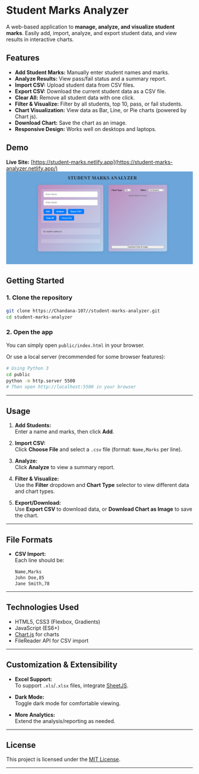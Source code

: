# Student Marks Analyzer

A web-based application to **manage, analyze, and visualize student marks**. Easily add, import, analyze, and export student data, and view results in interactive charts.

## Features

- **Add Student Marks:**  Manually enter student names and marks.
- **Analyze Results:**  View pass/fail status and a summary report.
- **Import CSV:**  Upload student data from CSV files.
- **Export CSV:**  Download the current student data as a CSV file.
- **Clear All:**  Remove all student data with one click.
- **Filter & Visualize:**  Filter by all students, top 10, pass, or fail students.
- **Chart Visualization:**  View data as Bar, Line, or Pie charts (powered by Chart js).
- **Download Chart:**  Save the chart as an image.
- **Responsive Design:**  Works well on desktops and laptops.

## Demo

**Live Site:** [https://student-marks.netlify.app](https://student-marks-analyzer.netlify.app/)
![Screenshot](Screenshot.png)

## Getting Started

### 1. Clone the repository

```bash
git clone https://Chandana-107//student-marks-analyzer.git
cd student-marks-analyzer
```

### 2. Open the app

You can simply open `public/index.html` in your browser.

Or use a local server (recommended for some browser features):

```bash
# Using Python 3
cd public
python -m http.server 5500
# Then open http://localhost:5500 in your browser
```

---

## Usage

1. **Add Students:**  
   Enter a name and marks, then click **Add**.

2. **Import CSV:**  
   Click **Choose File** and select a `.csv` file (format: `Name,Marks` per line).

3. **Analyze:**  
   Click **Analyze** to view a summary report.

4. **Filter & Visualize:**  
   Use the **Filter** dropdown and **Chart Type** selector to view different data and chart types.

5. **Export/Download:**  
   Use **Export CSV** to download data, or **Download Chart as Image** to save the chart.

---

## File Formats

- **CSV Import:**  
  Each line should be:  
  ```
  Name,Marks
  John Doe,85
  Jane Smith,78
  ```

---

## Technologies Used

- HTML5, CSS3 (Flexbox, Gradients)
- JavaScript (ES6+)
- [Chart.js](https://www.chartjs.org/) for charts
- FileReader API for CSV import

---

## Customization & Extensibility

- **Excel Support:**  
  To support `.xls`/`.xlsx` files, integrate [SheetJS](https://sheetjs.com/).

- **Dark Mode:**  
  Toggle dark mode for comfortable viewing.

- **More Analytics:**  
  Extend the analysis/reporting as needed.

---

## License

This project is licensed under the [MIT License](LICENSE).




---

##
